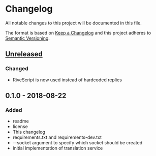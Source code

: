 # Changelog
All notable changes to this project will be documented in this file.

The format is based on [Keep a Changelog](http://keepachangelog.com/en/1.0.0/)
and this project adheres to [Semantic Versioning](http://semver.org/spec/v2.0.0.html).

## [Unreleased]
### Changed
- RiveScript is now used instead of hardcoded replies

## 0.1.0 - 2018-08-22
### Added
- readme
- license
- This changelog
- requirements.txt and requirements-dev.txt
- --socket argument to specify which socket should be created
- initial implementation of translation service

[Unreleased]: https://github.com/aragaer/pa2human/compare/v0.1.0...HEAD
